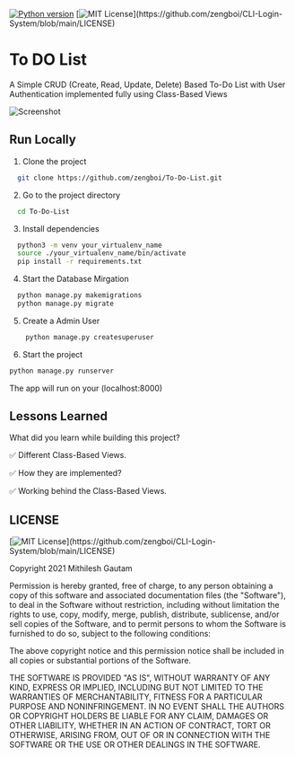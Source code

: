 [![Python version](https://img.shields.io/badge/Python-3.8-green?style=flat&logo=python)](https://docs.python.org/3.8/)
[![MIT License](https://img.shields.io/apm/l/atomic-design-ui.svg?)](https://github.com/zengboi/CLI-Login-System/blob/main/LICENSE)



# To DO List

A Simple CRUD (Create, Read, Update, Delete) Based To-Do List with User Authentication implemented fully using Class-Based Views

![Screenshot](https://github.com/zengboi/To-Do-List/blob/main/preview/task-list.png?raw=true)


## Run Locally

1. Clone the project

```bash
  git clone https://github.com/zengboi/To-Do-List.git
```

2. Go to the project directory

```bash
  cd To-Do-List
```

3. Install dependencies

```bash
  python3 -m venv your_virtualenv_name
  source ./your_virtualenv_name/bin/activate
  pip install -r requirements.txt

```

4. Start the Database Mirgation

```bash
  python manage.py makemigrations
  python manage.py migrate
```

5. Create a Admin User

```bash
    python manage.py createsuperuser
```

6. Start the project

```bash
python manage.py runserver
```
The app will run on your (localhost:8000)

## Lessons Learned

What did you learn while building this project?

✅ Different Class-Based Views.

✅ How they are implemented?

✅ Working behind the Class-Based Views.

    
## LICENSE

[![MIT License](https://img.shields.io/apm/l/atomic-design-ui.svg?)](https://github.com/zengboi/CLI-Login-System/blob/main/LICENSE)

Copyright 2021 Mithilesh Gautam

Permission is hereby granted, free of charge, to any person obtaining a copy
of this software and associated documentation files (the "Software"), to deal
in the Software without restriction, including without limitation the rights
to use, copy, modify, merge, publish, distribute, sublicense, and/or sell
copies of the Software, and to permit persons to whom the Software is
furnished to do so, subject to the following conditions:

The above copyright notice and this permission notice shall be included in all
copies or substantial portions of the Software.

THE SOFTWARE IS PROVIDED "AS IS", WITHOUT WARRANTY OF ANY KIND, EXPRESS OR
IMPLIED, INCLUDING BUT NOT LIMITED TO THE WARRANTIES OF MERCHANTABILITY,
FITNESS FOR A PARTICULAR PURPOSE AND NONINFRINGEMENT. IN NO EVENT SHALL THE
AUTHORS OR COPYRIGHT HOLDERS BE LIABLE FOR ANY CLAIM, DAMAGES OR OTHER
LIABILITY, WHETHER IN AN ACTION OF CONTRACT, TORT OR OTHERWISE, ARISING FROM,
OUT OF OR IN CONNECTION WITH THE SOFTWARE OR THE USE OR OTHER DEALINGS IN THE
SOFTWARE.